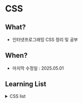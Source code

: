 # CSS

## What?

- 인터넷프로그래밍 CSS 정리 및 공부

## When?

- 마지막 수정일 : 2025.05.01

## Learning List

<details>
    <summary>CSS list
    </summary>
  
- ch00 []()
- ch01 []()
- ch02 []()
- ch03 []()
- ch04 []()
- ch05
- ch06
- ch07
- ch08
- ch09
- ch10

</details>
